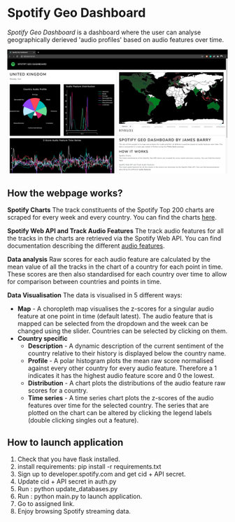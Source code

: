 # Spotify Geo Dashboard

*Spotify Geo Dashboard* is a dashboard where the user can analyse geographically derieved 'audio profiles' based on audio features over time.

![image_header](https://raw.githubusercontent.com/JamesBarryMusic/Spotify-Geo-Dashboard/main/assets/SPOTIFY_GEO_DASHBOARD.png)


## How the webpage works?

**Spotify Charts**
The track constituents of the Spotify Top 200 charts are scraped for every week and every country. You can find the charts [here](spotifycharts.com).

**Spotify Web API and Track Audio Features**
The track audio features for all the tracks in the charts are retrieved via the Spotify Web API. You can find documentation describing the different [audio features](https://developer.spotify.com/documentation/web-api/reference/tracks/get-several-audio-features/).

**Data analysis**
Raw scores for each audio feature are calculated by the mean value of all the tracks in the chart of a country for each point in time. These scores are then also standardised for each country over time to allow for comparison between countries and points in time.

**Data Visualisation**
The data is visualised in 5 different ways:
* **Map** - A choropleth map visualises the z-scores for a singular audio feature at one point in time (default latest). The audio feature that is mapped can be selected from the dropdown and the week can be changed using the slider. Countries can be selected by clicking on them.
* **Country specific**
  * **Description** - A dynamic description of the current sentiment of the country relative to their history is displayed below the country name.
  * **Profile** - A polar histogram plots the mean raw score normalised against every other country for every audio feature. Therefore a 1 indicates it has the highest audio feature score and 0 the lowest.
  * **Distribution** - A chart plots the distributions of the audio feature raw scores for a country.
  * **Time series** - A time series chart plots the z-scores of the audio features over time for the selected country. The series that are plotted on the chart can be altered by clicking the legend labels (double clicking singles out a feature).




## How to launch application

1. Check that you have flask installed.
2. install requirements: pip install -r requirements.txt
3. Sign up to developer.spotify.com and get cid + API secret.
4. Update cid + API secret in auth.py
3. Run : python update_databases.py
4. Run : python main.py to launch application.
5. Go to assigned link.
6. Enjoy browsing Spotify streaming data.
